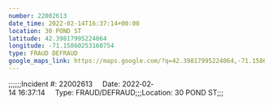 ```yaml
---
number: 22002613
date_time: 2022-02-14T16:37:14+00:00
location: 30 POND ST
latitude: 42.39817995224064
longitude: -71.15860253160754
type: FRAUD DEFRAUD
google_maps_link: https://maps.google.com/?q=42.39817995224064,-71.15860253160754
---
```


;;;;;;Incident #: 22002613     Date: 2022‐02‐14 16:37:14     Type: FRAUD/DEFRAUD;;;Location: 30 POND ST;;;
